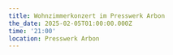 ```yaml
---
title: Wohnzimmerkonzert im Presswerk Arbon
the_date: 2025-02-05T01:00:00.000Z
time: '21:00'
location: Presswerk Arbon
---
```


